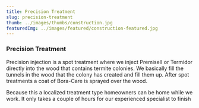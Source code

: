 ```yaml
---
title: Precision Treatment
slug: precision-treatment
thumb: ../images/thumbs/construction.jpg
featuredImg: ../images/featured/construction-featured.jpg
---
```


### Precision Treatment

Precision injection is a spot treatment where we inject PremiseII or Termidor directly into the wood that contains termite colonies. We basically fill the tunnels in the wood that the colony has created and fill them up. After spot treatments a coat of Bora-Care is sprayed over the wood.

Because this a localized treatment type homeowners can be home while we work. It only takes a couple of hours for our experienced specialist to finish